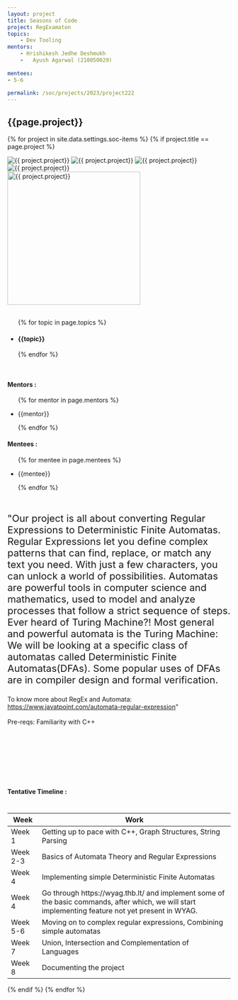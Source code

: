 ```yaml
---
layout: project
title: Seasons of Code
project: RegExamaton
topics:
    - Dev Tooling
mentors:
    - Hrishikesh Jedhe Deshmukh
    -	Ayush Agarwal (210050029)
    
mentees:
- 5-6  
    
permalink: /soc/projects/2023/project222
---
```


<h2 class="display1 m-3 p-3 text-center project-title">{{page.project}}</h2>

{% for project in site.data.settings.soc-items %}
{% if project.title == page.project %}

<div class ="img-soc d-block"> 
    <img src="{{ site.baseurl }}/{{ project.image }}" alt="{{ project.project}}" class="image-1">
    <img src="{{ site.baseurl }}/{{ project.image }}" alt="{{ project.project}}" class="image-2">
    <img src="{{ site.baseurl }}/{{ project.image }}" alt="{{ project.project}}" class="image-3">
    <img src="{{ site.baseurl }}/{{ project.image }}" alt="{{ project.project}}" class="image-4">
</div>
<div class = "mobile-img-soc">
  <img src="{{ site.baseurl }}/{{ project.image }}"  width = "300" height="300" alt="{{ project.project}}" class="border rounded">
  </div>
<div >
    <br>
    <ul>
        {% for topic in page.topics %}
        <li><h4 class="text-primary text-center topics">{{topic}}</h4></li>
        {% endfor %}
    </ul>
    <br>
    <h4 class="display3  ">Mentors :</h4> 
    <ul>
        {% for mentor in page.mentors %}
        <li><p class="lead">{{mentor}}</p></li>
        {% endfor %}
    </ul>
    <h4 class="display3  ">Mentees :</h4> 
    <ul>
        {% for mentee in page.mentees %}
        <li><p class="lead">{{mentee}}</p></li>
        {% endfor %}
    </ul>
</div>
<div style = "margin-bottom: 140px">
    <p class="display3 project-desc" style = "font-size:22px;" >
        <br>
            "Our project is all about converting Regular Expressions to Deterministic Finite Automatas. Regular Expressions let you define complex patterns that can find, replace, or match any text you need. With just a few characters, you can unlock a world of possibilities. Automatas are powerful tools in computer science and mathematics, used to model and analyze processes that follow a strict sequence of steps. Ever heard of Turing Machine?! Most general and powerful automata is the Turing Machine: We will be looking at a specific class of automatas called Deterministic Finite Automatas(DFAs). Some popular uses of DFAs are in compiler design and formal verification. 

To know more about RegEx and Automata: https://www.javatpoint.com/automata-regular-expression"
            <br><br>
            Pre-reqs: Familiarity with C++
    </p>
</div>
<div class = "d-flex flex-wrap">
<div>
    <h4 class="display3" style="margin:0px 0px 40px 0px;">Tentative Timeline :</h4>
    <table class="table table-striped w-100">
    <thead>
        <tr>
        <th>Week</th>
        <th>Work</th>
        </tr>
    </thead>
    <tbody>
    <tr>
      <td >Week 1</td>
      <td>Getting up to pace with C++, Graph Structures, String Parsing</td>
    </tr>
    <tr>
      <td>Week 2-3</td>
      <td>Basics of Automata Theory and Regular Expressions</td>
    </tr>
    <tr>
      <td>Week 4</td>
      <td>Implementing simple Deterministic Finite Automatas</td>
    </tr>
    <tr>
      <td>Week 4</td>
      <td>Go through https://wyag.thb.lt/ and implement some of the basic commands, after which, we will start implementing feature not yet present in WYAG.</td>
    </tr>
    <tr>
      <td>Week 5-6</td>
      <td>Moving on to complex regular expressions, Combining simple automatas
</td>
    </tr>
    <tr>
      <td>Week 7</td>
      <td>Union, Intersection and Complementation of Languages</td>
    </tr>
    <tr>
      <td>Week 8</td>
      <td>Documenting the project </td>
    </tr>
    </tbody>
    </table>
    
</div>
</div>
{% endif %}
{% endfor %}
